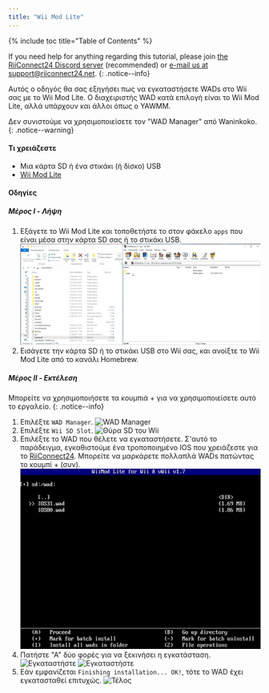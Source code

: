 ```yaml
---
title: "Wii Mod Lite"
---
```


{% include toc title="Table of Contents" %}

If you need help for anything regarding this tutorial, please join [the RiiConnect24 Discord server](https://discord.gg/rc24) (recommended) or [e-mail us at support@riiconnect24.net](mailto:support@riiconnect24.net).
{: .notice--info}

Αυτός ο οδηγός θα σας εξηγήσει πως να εγκαταστήσετε WADs στο Wii σας με το Wii Mod Lite. Ο διαχειριστής WAD κατά επιλογή είναι το Wii Mod Lite, αλλά υπάρχουν και άλλοι όπως ο YAWMM.

Δεν συνιστούμε να χρησιμοποιείσετε τον "WAD Manager" από Waninkoko.
{: .notice--warning}

#### Τι χρειάζεστε
* Μια κάρτα SD ή ένα στικάκι (ή δίσκο) USB
* [Wii Mod Lite](https://github.com/RiiConnect24/Wii-Mod-Lite/releases)

#### Οδηγίες

##### Μέρος I - Λήψη

1. Εξάγετε το Wii Mod Lite και τοποθετήστε το στον φάκελο `apps` που είναι μέσα στην κάρτα SD σας ή το στικάκι USB. ![Κάρτα SD σύρετε και αφήστε](/images/WiiModLite/1.gif)
2. Εισάγετε την κάρτα SD ή το στικάκι USB στο Wii σας, και ανοίξτε το Wii Mod Lite από το κανάλι Homebrew.

##### Μέρος II - Εκτέλεση

Μπορείτε να χρησιμοποιήσετε τα κουμπιά + για να χρησιμοποιείσετε αυτό το εργαλείο.
{: .notice--info}

1. Επιλέξτε `WAD Manager`. ![WAD Manager](/images/WiiModLite/2.png)
2. Επιλέξτε `Wii SD Slot`. ![Θύρα SD του Wii](/images/WiiModLite/3.png)
3. Επιλέξτε το WAD που θέλετε να εγκαταστήσετε. Σ'αυτό το παράδειγμα, εγκαθιστούμε ένα τροποποιημένο IOS που χρειάζεστε για το [RiiConnect24](riiconnect24). Μπορείτε να μαρκάρετε πολλαπλά WADs πατώντας το κουμπί + (συν). ![Επιλέξτε τα](/images/WiiModLite/4.gif)
4. Πατήστε "Α" δύο φορές για να ξεκινήσει η εγκατάσταση. ![Εγκαταστήστε](/images/WiiModLite/5.png) ![Εγκαταστήστε](/images/WiiModLite/6.png)
5. Εάν εμφανίζεται `Finishing installation... OK!`, τότε το WAD έχει εγκατασταθεί επιτυχώς. ![Τέλος](/images/WiiModLite/7.png) 
